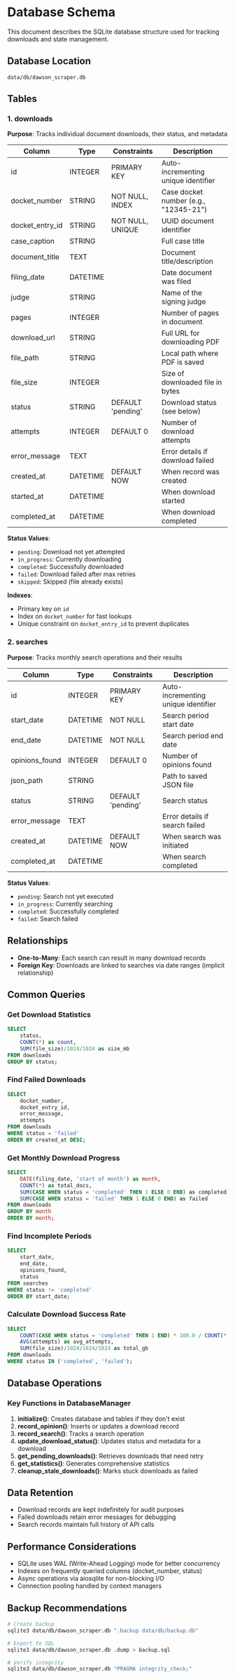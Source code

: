 # Database Schema

This document describes the SQLite database structure used for tracking downloads and state management.

## Database Location
```
data/db/dawson_scraper.db
```

## Tables

### 1. downloads
**Purpose**: Tracks individual document downloads, their status, and metadata

| Column | Type | Constraints | Description |
|--------|------|-------------|-------------|
| id | INTEGER | PRIMARY KEY | Auto-incrementing unique identifier |
| docket_number | STRING | NOT NULL, INDEX | Case docket number (e.g., "12345-21") |
| docket_entry_id | STRING | NOT NULL, UNIQUE | UUID document identifier |
| case_caption | STRING | | Full case title |
| document_title | TEXT | | Document title/description |
| filing_date | DATETIME | | Date document was filed |
| judge | STRING | | Name of the signing judge |
| pages | INTEGER | | Number of pages in document |
| download_url | STRING | | Full URL for downloading PDF |
| file_path | STRING | | Local path where PDF is saved |
| file_size | INTEGER | | Size of downloaded file in bytes |
| status | STRING | DEFAULT 'pending' | Download status (see below) |
| attempts | INTEGER | DEFAULT 0 | Number of download attempts |
| error_message | TEXT | | Error details if download failed |
| created_at | DATETIME | DEFAULT NOW | When record was created |
| started_at | DATETIME | | When download started |
| completed_at | DATETIME | | When download completed |

**Status Values**:
- `pending`: Download not yet attempted
- `in_progress`: Currently downloading
- `completed`: Successfully downloaded
- `failed`: Download failed after max retries
- `skipped`: Skipped (file already exists)

**Indexes**:
- Primary key on `id`
- Index on `docket_number` for fast lookups
- Unique constraint on `docket_entry_id` to prevent duplicates

### 2. searches
**Purpose**: Tracks monthly search operations and their results

| Column | Type | Constraints | Description |
|--------|------|-------------|-------------|
| id | INTEGER | PRIMARY KEY | Auto-incrementing unique identifier |
| start_date | DATETIME | NOT NULL | Search period start date |
| end_date | DATETIME | NOT NULL | Search period end date |
| opinions_found | INTEGER | DEFAULT 0 | Number of opinions found |
| json_path | STRING | | Path to saved JSON file |
| status | STRING | DEFAULT 'pending' | Search status |
| error_message | TEXT | | Error details if search failed |
| created_at | DATETIME | DEFAULT NOW | When search was initiated |
| completed_at | DATETIME | | When search completed |

**Status Values**:
- `pending`: Search not yet executed
- `in_progress`: Currently searching
- `completed`: Successfully completed
- `failed`: Search failed

## Relationships

- **One-to-Many**: Each search can result in many download records
- **Foreign Key**: Downloads are linked to searches via date ranges (implicit relationship)

## Common Queries

### Get Download Statistics
```sql
SELECT 
    status,
    COUNT(*) as count,
    SUM(file_size)/1024/1024 as size_mb
FROM downloads
GROUP BY status;
```

### Find Failed Downloads
```sql
SELECT 
    docket_number,
    docket_entry_id,
    error_message,
    attempts
FROM downloads
WHERE status = 'failed'
ORDER BY created_at DESC;
```

### Get Monthly Download Progress
```sql
SELECT 
    DATE(filing_date, 'start of month') as month,
    COUNT(*) as total_docs,
    SUM(CASE WHEN status = 'completed' THEN 1 ELSE 0 END) as completed,
    SUM(CASE WHEN status = 'failed' THEN 1 ELSE 0 END) as failed
FROM downloads
GROUP BY month
ORDER BY month;
```

### Find Incomplete Periods
```sql
SELECT 
    start_date,
    end_date,
    opinions_found,
    status
FROM searches
WHERE status != 'completed'
ORDER BY start_date;
```

### Calculate Download Success Rate
```sql
SELECT 
    COUNT(CASE WHEN status = 'completed' THEN 1 END) * 100.0 / COUNT(*) as success_rate,
    AVG(attempts) as avg_attempts,
    SUM(file_size)/1024/1024/1024 as total_gb
FROM downloads
WHERE status IN ('completed', 'failed');
```

## Database Operations

### Key Functions in DatabaseManager

1. **initialize()**: Creates database and tables if they don't exist
2. **record_opinion()**: Inserts or updates a download record
3. **record_search()**: Tracks a search operation
4. **update_download_status()**: Updates status and metadata for a download
5. **get_pending_downloads()**: Retrieves downloads that need retry
6. **get_statistics()**: Generates comprehensive statistics
7. **cleanup_stale_downloads()**: Marks stuck downloads as failed

## Data Retention

- Download records are kept indefinitely for audit purposes
- Failed downloads retain error messages for debugging
- Search records maintain full history of API calls

## Performance Considerations

- SQLite uses WAL (Write-Ahead Logging) mode for better concurrency
- Indexes on frequently queried columns (docket_number, status)
- Async operations via aiosqlite for non-blocking I/O
- Connection pooling handled by context managers

## Backup Recommendations

```bash
# Create backup
sqlite3 data/db/dawson_scraper.db ".backup data/db/backup.db"

# Export to SQL
sqlite3 data/db/dawson_scraper.db .dump > backup.sql

# Verify integrity
sqlite3 data/db/dawson_scraper.db "PRAGMA integrity_check;"
```